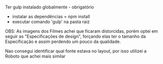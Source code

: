 Ter gulp instalado globalmente - obrigatório

- instalar as dependências = npm install
- executar comando 'gulp' na pasta raiz

OBS:
As imagens dos Filmes achei que ficaram distorcidas, porém optei em seguir as "Especificações de design",
forçando elas ter o tamanho da Especificação e assim perdendo um pouco da qualidade.

Nao consegui identificar qual fonte estava no layout, 
por isso utilizei a Roboto que achei mais similar

